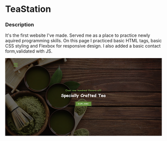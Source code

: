 # TeaStation
### Description

It's the first website I've made. Served me as a place to practice newly aquired programming skills.
On this page I practiced basic HTML tags, basic CSS styling and Flexbox for responsive design. I also added a basic contact form,validated with JS.

<img src="Tea station-img.png"/>
